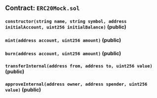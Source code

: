 ## Contract: `ERC20Mock.sol`




### `constructor(string name, string symbol, address initialAccount, uint256 initialBalance)` (public)



### `mint(address account, uint256 amount)` (public)



### `burn(address account, uint256 amount)` (public)



### `transferInternal(address from, address to, uint256 value)` (public)



### `approveInternal(address owner, address spender, uint256 value)` (public)




